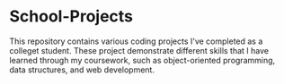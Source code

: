 # School-Projects

This repository contains various coding projects I've completed as a colleget student.
These project demonstrate different skills that I have learned through my coursework, such as object-oriented programming, data structures, and web development. 
